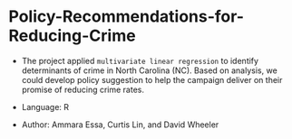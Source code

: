 # Policy-Recommendations-for-Reducing-Crime

- The project applied `multivariate linear regression` to identify determinants of crime in North Carolina (NC). Based on analysis, we could develop policy suggestion to help the campaign deliver on their promise of reducing crime rates.

- Language: R

- Author: Ammara Essa, Curtis Lin, and David Wheeler